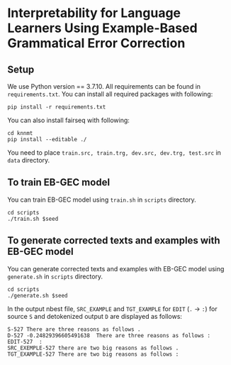 # Interpretability for Language Learners Using Example-Based Grammatical Error Correction

## Setup

We use Python version == 3.7.10.
All requirements can be found in `requirements.txt`. You can install all required packages with following:
```
pip install -r requirements.txt
```
You can also install fairseq with following:
```
cd knnmt
pip install --editable ./
```
You need to place `train.src, train.trg, dev.src, dev.trg, test.src` in `data` directory.

## To train EB-GEC model

You can train EB-GEC model using `train.sh` in `scripts` directory.

```
cd scripts
./train.sh $seed
```

## To generate corrected texts and examples with EB-GEC model

You can generate corrected texts and examples with EB-GEC model using `generate.sh` in `scripts` directory.

```
cd scripts
./generate.sh $seed
```

In the output nbest file, `SRC_EXAMPLE` and `TGT_EXAMPLE` for `EDIT` (`.` &rarr; `:`) for source `S` and detokenized output `D` are displayed as follows:
```
S-527 There are three reasons as follows .
D-527 -0.24829396605491638  There are three reasons as follows :
EDIT-527  :
SRC_EXEMPLE-527 there are two big reasons as follows .
TGT_EXAMPLE-527 There are two big reasons as follows :
```

